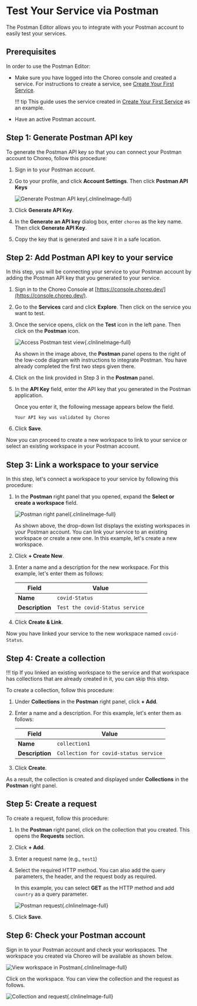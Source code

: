 # Test Your Service via Postman

The Postman Editor allows you to integrate with your Postman account to easily test your services.

## Prerequisites

In order to use the Postman Editor:

- Make sure you have logged into the Choreo console and created a service. For instructions to create a service, see [Create Your First Service](../services/create-your-first-service.md).

    !!! tip
        This guide uses the service created in [Create Your First Service](../services/create-your-first-service.md) as an example.
        
- Have an active Postman account.

## Step 1: Generate Postman API key

To generate the Postman API key so that you can connect your Postman account to Choreo, follow this procedure:

1. Sign in to your Postman account.

2. Go to your profile, and click **Account Settings**. Then click **Postman API Keys**

    ![Generate Postman API key](../assets/img/postman/generate-postman-api-key.png){.cInlineImage-full}

3. Click **Generate API Key**.

4. In the **Generate an API key** dialog box, enter `choreo` as the key name. Then click **Generate API Key**.

5. Copy the key that is generated and save it in a safe location.

## Step 2: Add Postman API key to your service

In this step, you will be connecting your service to your Postman account by adding the Postman API key that you generated to your service.

1. Sign in to the Choreo Console at [https://console.choreo.dev/](https://console.choreo.dev/).

2. Go to the **Services** card and click **Explore**. Then click on the service you want to test.

3. Once the service opens, click on the **Test** icon in the left pane. Then click on the **Postman** icon.

    ![Access Postman test view](../assets/img/postman/access-postman-test-view.png){.cInlineImage-full}
    
    As shown in the image above, the **Postman** panel opens to the right of the low-code diagram with instructions to integrate Postman. You have already completed the first two steps given there.

4. Click on the link provided in Step 3 in the **Postman** panel.

5. In the **API Key** field, enter the API key that you generated in the Postman application.

    Once you enter it, the following message appears below the field.
    
    ```text
    Your API key was validated by Choreo
    ```
   
6. Click **Save**. 

Now you can proceed to create a new workspace to link to your service or select an existing workspace in your Postman account.

## Step 3: Link a workspace to your service

In this step, let's connect a workspace to your service by following this procedure:

1. In the **Postman** right panel that you opened, expand the **Select or create a workspace** field.

    ![Postman right panel](../assets/img/postman/postman-right-panel.png){.cInlineImage-full}
    
    As shown above, the drop-down list displays the existing workspaces in your Postman account. You can link your service to an existing workspace or create a new one. In this example, let's create a new workspace.
    
2. Click **+ Create New**.

3. Enter a name and a description for the new workspace. For this example, let's enter them as follows:

    | **Field**       | **Value**                       |
    |-----------------|---------------------------------|
    | **Name**        | `covid-Status`                  |
    | **Description** | `Test the covid-Status service` |
    
4. Click **Create & Link**.

Now you have linked your service to the new workspace named `covid-Status`.

## Step 4: Create a collection

!!! tip
    If you linked an existing workspace to the service and that workspace has collections that are already created in it, you can skip this step.
    
To create a collection, follow this procedure:

1. Under **Collections** in the **Postman** right panel, click **+ Add**.

2. Enter a name and a description. For this example, let's enter them as follows:

    | **Field**       | **Value**                             |
    |-----------------|---------------------------------------|
    | **Name**        | `collection1`                         |
    | **Description** | `Collection for covid-status service` |
    
3. Click **Create**.

As a result, the collection is created and displayed under **Collections** in the **Postman** right panel.

## Step 5: Create a request

To create a request, follow this procedure:

1. In the **Postman** right panel, click on the collection that you created. This opens the **Requests** section.

2. Click **+ Add**.

3. Enter a request name (e.g., `test1`)

4. Select the required HTTP method. You can also add the query parameters, the header, and the request body as required.

    In this example, you can select **GET** as the HTTP method and add `country` as a query parameter.
    
    ![Postman request](../assets/img/postman/postman-request.png){.cInlineImage-full}
    
5. Click **Save**.

## Step 6: Check your Postman account

Sign in to your Postman account and check your workspaces. The workspace you created via Choreo will be available as shown below.

![View workspace in Postman](../assets/img/postman/workspace-in-postman.png){.cInlineImage-full}

Click on the workspace. You can view the collection and the request as follows.

![Collection and request](../assets/img/postman/collection-and-request.png){.cInlineImage-full}
